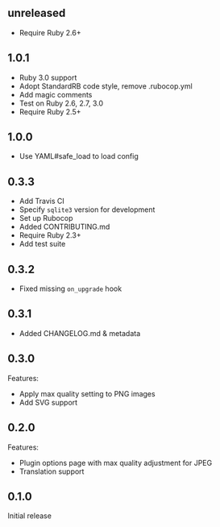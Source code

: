## unreleased

- Require Ruby 2.6+

## 1.0.1

- Ruby 3.0 support
- Adopt StandardRB code style, remove .rubocop.yml
- Add magic comments
- Test on Ruby 2.6, 2.7, 3.0
- Require Ruby 2.5+

## 1.0.0

- Use YAML#safe_load to load config

## 0.3.3

- Add Travis CI
- Specify `sqlite3` version for development
- Set up Rubocop
- Added CONTRIBUTING.md
- Require Ruby 2.3+
- Add test suite

## 0.3.2

- Fixed missing `on_upgrade` hook

## 0.3.1

- Added CHANGELOG.md & metadata

## 0.3.0

Features:

- Apply max quality setting to PNG images
- Add SVG support

## 0.2.0

Features:

- Plugin options page with max quality adjustment for JPEG
- Translation support

## 0.1.0

Initial release

